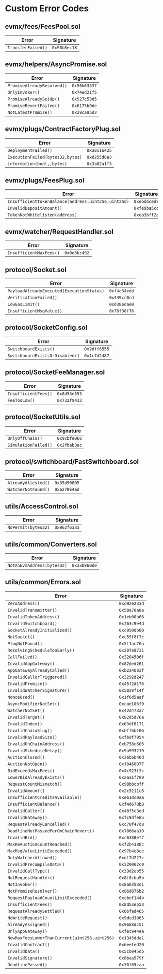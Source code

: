 # Custom Error Codes


## evmx/fees/FeesPool.sol

| Error | Signature |
|-------|-----------|
| `TransferFailed()` | `0x90b8ec18` |

## evmx/helpers/AsyncPromise.sol

| Error | Signature |
|-------|-----------|
| `PromiseAlreadyResolved()` | `0x56b63537` |
| `OnlyInvoker()` | `0x74ed21f5` |
| `PromiseAlreadySetUp()` | `0x927c53d5` |
| `PromiseRevertFailed()` | `0x0175b9de` |
| `NotLatestPromise()` | `0x39ca95d3` |

## evmx/plugs/ContractFactoryPlug.sol

| Error | Signature |
|-------|-----------|
| `DeploymentFailed()` | `0x30116425` |
| `ExecutionFailed(bytes32,bytes)` | `0xd255d8a3` |
| `information(bool,,bytes)` | `0x3a82a1f3` |

## evmx/plugs/FeesPlug.sol

| Error | Signature |
|-------|-----------|
| `InsufficientTokenBalance(address,uint256,uint256)` | `0xebd6ced9` |
| `InvalidDepositAmount()` | `0xfe9ba5cd` |
| `TokenNotWhitelisted(address)` | `0xea3bff2e` |

## evmx/watcher/RequestHandler.sol

| Error | Signature |
|-------|-----------|
| `InsufficientMaxFees()` | `0x0e5bc492` |

## protocol/Socket.sol

| Error | Signature |
|-------|-----------|
| `PayloadAlreadyExecuted(ExecutionStatus)` | `0xf4c54edd` |
| `VerificationFailed()` | `0x439cc0cd` |
| `LowGasLimit()` | `0xd38edae0` |
| `InsufficientMsgValue()` | `0x78f38f76` |

## protocol/SocketConfig.sol

| Error | Signature |
|-------|-----------|
| `SwitchboardExists()` | `0x2dff8555` |
| `SwitchboardExistsOrDisabled()` | `0x1c7d2487` |

## protocol/SocketFeeManager.sol

| Error | Signature |
|-------|-----------|
| `InsufficientFees()` | `0x8d53e553` |
| `FeeTooLow()` | `0x732f9413` |

## protocol/SocketUtils.sol

| Error | Signature |
|-------|-----------|
| `OnlyOffChain()` | `0x9cbfe066` |
| `SimulationFailed()` | `0x2fbab3ac` |

## protocol/switchboard/FastSwitchboard.sol

| Error | Signature |
|-------|-----------|
| `AlreadyAttested()` | `0x35d90805` |
| `WatcherNotFound()` | `0xa278e4ad` |

## utils/AccessControl.sol

| Error | Signature |
|-------|-----------|
| `NoPermit(bytes32)` | `0x962f6333` |

## utils/common/Converters.sol

| Error | Signature |
|-------|-----------|
| `NotAnEvmAddress(bytes32)` | `0x33b960d0` |

## utils/common/Errors.sol

| Error | Signature |
|-------|-----------|
| `ZeroAddress()` | `0xd92e233d` |
| `InvalidTransmitter()` | `0x58a70a0a` |
| `InvalidTokenAddress()` | `0x1eb00b06` |
| `InvalidSwitchboard()` | `0xf63c9e4d` |
| `SocketAlreadyInitialized()` | `0xc9500b00` |
| `NotSocket()` | `0xc59f8f7c` |
| `PlugNotFound()` | `0x5f1ac76a` |
| `ResolvingScheduleTooEarly()` | `0x207e8731` |
| `CallFailed()` | `0x3204506f` |
| `InvalidAppGateway()` | `0x82ded261` |
| `AppGatewayAlreadyCalled()` | `0xb224683f` |
| `InvalidCallerTriggered()` | `0x3292d247` |
| `InvalidPromise()` | `0x45f2d176` |
| `InvalidWatcherSignature()` | `0x5029f14f` |
| `NonceUsed()` | `0x1f6d5aef` |
| `AsyncModifierNotSet()` | `0xcae106f9` |
| `WatcherNotSet()` | `0x42d473a7` |
| `InvalidTarget()` | `0x82d5d76a` |
| `InvalidIndex()` | `0x63df8171` |
| `InvalidChainSlug()` | `0xbff6b106` |
| `InvalidPayloadSize()` | `0xfbdf7954` |
| `InvalidOnChainAddress()` | `0xb758c606` |
| `InvalidScheduleDelay()` | `0x9a993219` |
| `AuctionClosed()` | `0x36b6b46d` |
| `AuctionNotOpen()` | `0xf0460077` |
| `BidExceedsMaxFees()` | `0x4c923f3c` |
| `LowerBidAlreadyExists()` | `0xaaa1f709` |
| `RequestCountMismatch()` | `0x98bbcbff` |
| `InvalidAmount()` | `0x2c5211c6` |
| `InsufficientCreditsAvailable()` | `0xe61dc0aa` |
| `InsufficientBalance()` | `0xf4d678b8` |
| `InvalidCaller()` | `0x48f5c3ed` |
| `InvalidGateway()` | `0xfc9dfe85` |
| `RequestAlreadyCancelled()` | `0xc70f47d8` |
| `DeadlineNotPassedForOnChainRevert()` | `0x7006aa10` |
| `InvalidBid()` | `0xc6388ef7` |
| `MaxReAuctionCountReached()` | `0xf2b4388c` |
| `MaxMsgValueLimitExceeded()` | `0x97b4e8ce` |
| `OnlyWatcherAllowed()` | `0xdf7d227c` |
| `InvalidPrecompileData()` | `0x320062c0` |
| `InvalidCallType()` | `0x39d2eb55` |
| `NotRequestHandler()` | `0x8f8cba5b` |
| `NotInvoker()` | `0x8a6353d1` |
| `NotPromiseResolver()` | `0x86d876b2` |
| `RequestPayloadCountLimitExceeded()` | `0xcbef144b` |
| `InsufficientFees()` | `0x8d53e553` |
| `RequestAlreadySettled()` | `0x66fad465` |
| `NoWriteRequest()` | `0x9dcd3065` |
| `AlreadyAssigned()` | `0x9688dc51` |
| `OnlyAppGateway()` | `0xfec944ea` |
| `NewMaxFeesLowerThanCurrent(uint256,uint256)` | `0x1345dda1` |
| `InvalidContract()` | `0x6eefed20` |
| `InvalidData()` | `0x5cb045db` |
| `InvalidSignature()` | `0x8baa579f` |
| `DeadlinePassed()` | `0x70f65caa` |
